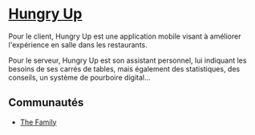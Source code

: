 [Hungry Up](https://hungryup.co)
=========

Pour le client, Hungry Up est une application mobile visant à améliorer l'expérience en salle dans les restaurants.

Pour le serveur, Hungry Up est son assistant personnel, lui indiquant les besoins de ses carrés de tables, mais également des statistiques, des conseils, un système de pourboire digital...
 
## Communautés
* [The Family](http://thefamily.co/)